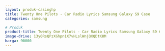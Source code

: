 ```yaml
---
layout: produk-casinghp
title: Twenty One Pilots - Car Radio Lyrics Samsung Galaxy S9 Case
categories: samsung

# Produk
product-title: Twenty One Pilots - Car Radio Lyrics Samsung Galaxy S9 Case
image-drive: 13y0RsQPzXGhpn1X7vHLslWnjQXQDtK8M
harga: 90000
---
```

